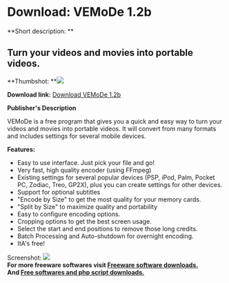 # Download: VEMoDe 1.2b

**Short description: **

## Turn your videos and movies into portable videos.

  
**Thumbshot: **![](http://www.freewarefiles.com/screenshot/vemode_md.gif)   
  
**Download link:** [Download VEMoDe 1.2b](http://freesoftwares.boysofts.com/VEMoDe_program_23024.html)  
  

**Publisher's Description**  
  

VEMoDe is a free program that gives you a quick and easy way to turn your
videos and movies into portable videos. It will convert from many formats and
includes settings for several mobile devices.

**Features:**

  * Easy to use interface. Just pick your file and go! 
  * Very fast, high quality encoder (using FFmpeg) 
  * Existing settings for several popular devices (PSP, iPod, Palm, Pocket PC, Zodiac, Treo, GP2X), plus you can create settings for other devices. 
  * Support for optional subtitles 
  * "Encode by Size" to get the most quality for your memory cards. 
  * "Split by Size" to maximize quality and portability 
  * Easy to configure encoding options. 
  * Cropping options to get the best screen usage. 
  * Select the start and end positions to remove those long credits. 
  * Batch Processing and Auto-shutdown for overnight encoding. 
  * ItA's free! 

  
  
Screenshot: ![](http://www.freewarefiles.com/screenshot/vemode.gif)  
**For more freeware softwares visit [Freeware software downloads.](http://freesoftwares.boysofts.com/)**   
**And [Free softwares and php script downloads.](http://www.boysofts.com/)**


